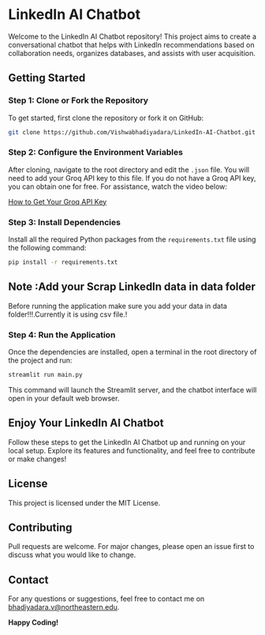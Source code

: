 # LinkedIn AI Chatbot

Welcome to the LinkedIn AI Chatbot repository! This project aims to create a conversational chatbot that helps with LinkedIn recommendations based on collaboration needs, organizes databases, and assists with user acquisition.

## Getting Started

### Step 1: Clone or Fork the Repository
To get started, first clone the repository or fork it on GitHub:

```sh
git clone https://github.com/Vishwabhadiyadara/LinkedIn-AI-Chatbot.git
```

### Step 2: Configure the Environment Variables
After cloning, navigate to the root directory and edit the `.json` file. You will need to add your Groq API key to this file. If you do not have a Groq API key, you can obtain one for free. For assistance, watch the video below:

[How to Get Your Groq API Key](https://youtu.be/TTG7Uo8lS1M?si=sUECTSpBJKKMsBnm)

### Step 3: Install Dependencies
Install all the required Python packages from the `requirements.txt` file using the following command:

```sh
pip install -r requirements.txt
```
## Note :Add your Scrap LinkedIn data in data folder 
Before running the application make sure you add your data in data folder!!!.Currently it is using csv file.!

### Step 4: Run the Application
Once the dependencies are installed, open a terminal in the root directory of the project and run:

```sh
streamlit run main.py
```

This command will launch the Streamlit server, and the chatbot interface will open in your default web browser.

## Enjoy Your LinkedIn AI Chatbot
Follow these steps to get the LinkedIn AI Chatbot up and running on your local setup. Explore its features and functionality, and feel free to contribute or make changes!

## License
This project is licensed under the MIT License.

## Contributing
Pull requests are welcome. For major changes, please open an issue first to discuss what you would like to change.

## Contact
For any questions or suggestions, feel free to contact me on bhadiyadara.v@northeastern.edu.

**Happy Coding!**
